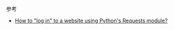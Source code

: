 ##



参考

- [How to "log in" to a website using Python's Requests module?](https://stackoverflow.com/questions/11892729/how-to-log-in-to-a-website-using-pythons-requests-module)